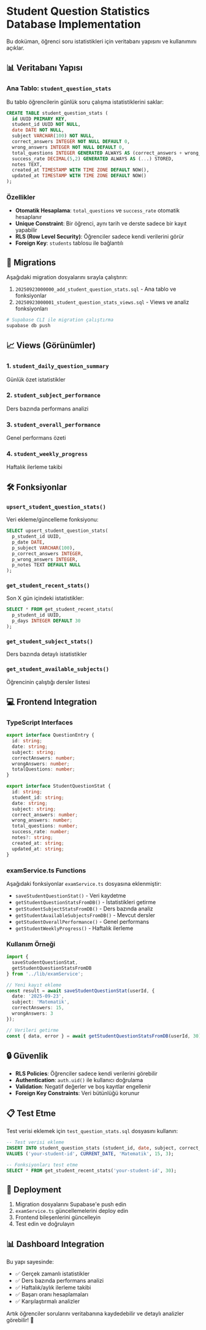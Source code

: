 # Student Question Statistics Database Implementation

Bu doküman, öğrenci soru istatistikleri için veritabanı yapısını ve kullanımını açıklar.

## 📊 Veritabanı Yapısı

### Ana Tablo: `student_question_stats`

Bu tablo öğrencilerin günlük soru çalışma istatistiklerini saklar:

```sql
CREATE TABLE student_question_stats (
  id UUID PRIMARY KEY,
  student_id UUID NOT NULL,
  date DATE NOT NULL,
  subject VARCHAR(100) NOT NULL,
  correct_answers INTEGER NOT NULL DEFAULT 0,
  wrong_answers INTEGER NOT NULL DEFAULT 0,
  total_questions INTEGER GENERATED ALWAYS AS (correct_answers + wrong_answers) STORED,
  success_rate DECIMAL(5,2) GENERATED ALWAYS AS (...) STORED,
  notes TEXT,
  created_at TIMESTAMP WITH TIME ZONE DEFAULT NOW(),
  updated_at TIMESTAMP WITH TIME ZONE DEFAULT NOW()
);
```

### Özellikler

- **Otomatik Hesaplama**: `total_questions` ve `success_rate` otomatik hesaplanır
- **Unique Constraint**: Bir öğrenci, aynı tarih ve derste sadece bir kayıt yapabilir
- **RLS (Row Level Security)**: Öğrenciler sadece kendi verilerini görür
- **Foreign Key**: `students` tablosu ile bağlantılı

## 🔧 Migrations

Aşağıdaki migration dosyalarını sırayla çalıştırın:

1. `20250923000000_add_student_question_stats.sql` - Ana tablo ve fonksiyonlar
2. `20250923000001_student_question_stats_views.sql` - Views ve analiz fonksiyonları

```bash
# Supabase CLI ile migration çalıştırma
supabase db push
```

## 📈 Views (Görünümler)

### 1. `student_daily_question_summary`
Günlük özet istatistikler

### 2. `student_subject_performance`
Ders bazında performans analizi

### 3. `student_overall_performance`
Genel performans özeti

### 4. `student_weekly_progress`
Haftalık ilerleme takibi

## 🛠 Fonksiyonlar

### `upsert_student_question_stats()`
Veri ekleme/güncelleme fonksiyonu:
```sql
SELECT upsert_student_question_stats(
  p_student_id UUID,
  p_date DATE,
  p_subject VARCHAR(100),
  p_correct_answers INTEGER,
  p_wrong_answers INTEGER,
  p_notes TEXT DEFAULT NULL
);
```

### `get_student_recent_stats()`
Son X gün içindeki istatistikler:
```sql
SELECT * FROM get_student_recent_stats(
  p_student_id UUID,
  p_days INTEGER DEFAULT 30
);
```

### `get_student_subject_stats()`
Ders bazında detaylı istatistikler

### `get_student_available_subjects()`
Öğrencinin çalıştığı dersler listesi

## 💻 Frontend Integration

### TypeScript Interfaces

```typescript
export interface QuestionEntry {
  id: string;
  date: string;
  subject: string;
  correctAnswers: number;
  wrongAnswers: number;
  totalQuestions: number;
}

export interface StudentQuestionStat {
  id: string;
  student_id: string;
  date: string;
  subject: string;
  correct_answers: number;
  wrong_answers: number;
  total_questions: number;
  success_rate: number;
  notes?: string;
  created_at: string;
  updated_at: string;
}
```

### examService.ts Functions

Aşağıdaki fonksiyonlar `examService.ts` dosyasına eklenmiştir:

- `saveStudentQuestionStat()` - Veri kaydetme
- `getStudentQuestionStatsFromDB()` - İstatistikleri getirme
- `getStudentSubjectStatsFromDB()` - Ders bazında analiz
- `getStudentAvailableSubjectsFromDB()` - Mevcut dersler
- `getStudentOverallPerformance()` - Genel performans
- `getStudentWeeklyProgress()` - Haftalık ilerleme

### Kullanım Örneği

```typescript
import { 
  saveStudentQuestionStat,
  getStudentQuestionStatsFromDB 
} from '../lib/examService';

// Yeni kayıt ekleme
const result = await saveStudentQuestionStat(userId, {
  date: '2025-09-23',
  subject: 'Matematik',
  correctAnswers: 15,
  wrongAnswers: 3
});

// Verileri getirme
const { data, error } = await getStudentQuestionStatsFromDB(userId, 30);
```

## 🔒 Güvenlik

- **RLS Policies**: Öğrenciler sadece kendi verilerini görebilir
- **Authentication**: `auth.uid()` ile kullanıcı doğrulama
- **Validation**: Negatif değerler ve boş kayıtlar engellenir
- **Foreign Key Constraints**: Veri bütünlüğü korunur

## 📋 Test Etme

Test verisi eklemek için `test_question_stats.sql` dosyasını kullanın:

```sql
-- Test verisi ekleme
INSERT INTO student_question_stats (student_id, date, subject, correct_answers, wrong_answers)
VALUES ('your-student-id', CURRENT_DATE, 'Matematik', 15, 3);

-- Fonksiyonları test etme
SELECT * FROM get_student_recent_stats('your-student-id', 30);
```

## 🚀 Deployment

1. Migration dosyalarını Supabase'e push edin
2. `examService.ts` güncellemelerini deploy edin
3. Frontend bileşenlerini güncelleyin
4. Test edin ve doğrulayın

## 📊 Dashboard Integration

Bu yapı sayesinde:
- ✅ Gerçek zamanlı istatistikler
- ✅ Ders bazında performans analizi
- ✅ Haftalık/aylık ilerleme takibi
- ✅ Başarı oranı hesaplamaları
- ✅ Karşılaştırmalı analizler

Artık öğrenciler sorularını veritabanına kaydedebilir ve detaylı analizler görebilir! 🎉